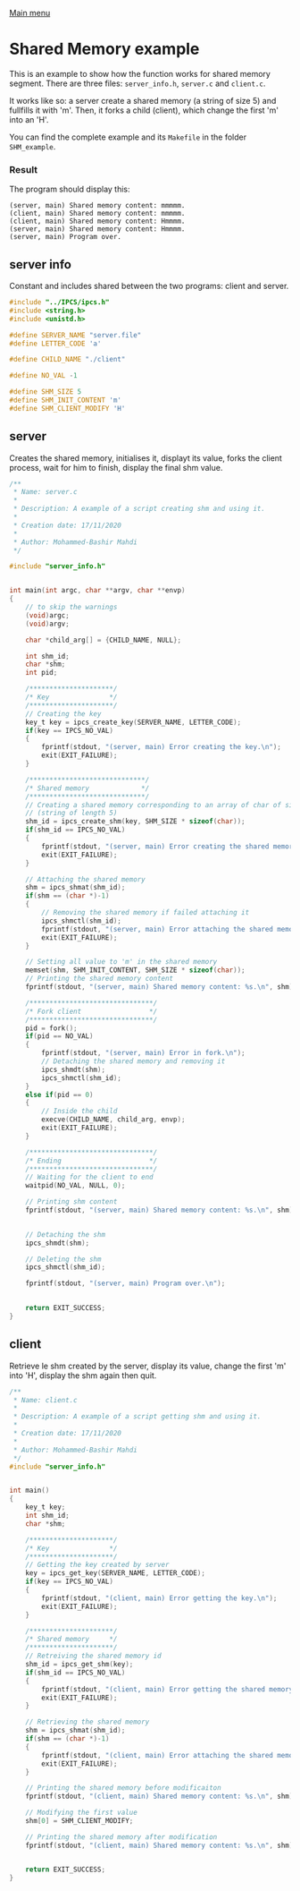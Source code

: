 [Main menu](../../Readme.md)
# **Shared Memory example**

This is an example to show how the function works for shared memory segment. There are three files: `server_info.h`, `server.c` and `client.c`.

It works like so: a server create a shared memory (a string of size 5) and fullfills it with 'm'. Then, it forks a child (client), which change the first 'm' into an 'H'.

You can find the complete example and its `Makefile` in the folder `SHM_example`.

### **Result**
The program should display this:

```
(server, main) Shared memory content: mmmmm.
(client, main) Shared memory content: mmmmm.
(client, main) Shared memory content: Hmmmm.
(server, main) Shared memory content: Hmmmm.
(server, main) Program over.
```

## **server info**

Constant and includes shared between the two programs: client and server.

```C
#include "../IPCS/ipcs.h"
#include <string.h>
#include <unistd.h>

#define SERVER_NAME "server.file"
#define LETTER_CODE 'a'

#define CHILD_NAME "./client"

#define NO_VAL -1

#define SHM_SIZE 5
#define SHM_INIT_CONTENT 'm'
#define SHM_CLIENT_MODIFY 'H'

```

## **server**
Creates the shared memory, initialises it, displayt its value, forks the client process, wait for him to finish, display the final shm value.

```C
/**
 * Name: server.c
 *
 * Description: A example of a script creating shm and using it.
 *
 * Creation date: 17/11/2020
 *
 * Author: Mohammed-Bashir Mahdi
 */

#include "server_info.h"


int main(int argc, char **argv, char **envp)
{
    // to skip the warnings
    (void)argc;
    (void)argv;

    char *child_arg[] = {CHILD_NAME, NULL};

    int shm_id;
    char *shm;
    int pid;

    /*********************/
    /* Key               */
    /*********************/
    // Creating the key
    key_t key = ipcs_create_key(SERVER_NAME, LETTER_CODE);
    if(key == IPCS_NO_VAL)
    {
        fprintf(stdout, "(server, main) Error creating the key.\n");
        exit(EXIT_FAILURE);
    }

    /*****************************/
    /* Shared memory             */
    /*****************************/
    // Creating a shared memory corresponding to an array of char of size 5
    // (string of length 5)
    shm_id = ipcs_create_shm(key, SHM_SIZE * sizeof(char));
    if(shm_id == IPCS_NO_VAL)
    {
        fprintf(stdout, "(server, main) Error creating the shared memory.\n");
        exit(EXIT_FAILURE);
    }

    // Attaching the shared memory
    shm = ipcs_shmat(shm_id);
    if(shm == (char *)-1)
    {
        // Removing the shared memory if failed attaching it
        ipcs_shmctl(shm_id);
        fprintf(stdout, "(server, main) Error attaching the shared memory.\n");
        exit(EXIT_FAILURE);
    }

    // Setting all value to 'm' in the shared memory
    memset(shm, SHM_INIT_CONTENT, SHM_SIZE * sizeof(char));
    // Printing the shared memory content
    fprintf(stdout, "(server, main) Shared memory content: %s.\n", shm);

    /*******************************/
    /* Fork client                 */
    /*******************************/
    pid = fork();
    if(pid == NO_VAL)
    {
        fprintf(stdout, "(server, main) Error in fork.\n");
        // Detaching the shared memory and removing it
        ipcs_shmdt(shm);
        ipcs_shmctl(shm_id);
    }
    else if(pid == 0)
    {
        // Inside the child
        execve(CHILD_NAME, child_arg, envp);
        exit(EXIT_FAILURE);
    }

    /*******************************/
    /* Ending                      */
    /*******************************/
    // Waiting for the client to end
    waitpid(NO_VAL, NULL, 0);

    // Printing shm content
    fprintf(stdout, "(server, main) Shared memory content: %s.\n", shm);

    
    // Detaching the shm
    ipcs_shmdt(shm);

    // Deleting the shm
    ipcs_shmctl(shm_id);

    fprintf(stdout, "(server, main) Program over.\n");
    

    return EXIT_SUCCESS;
}
```

## **client**
Retrieve le shm created by the server, display its value, change the first 'm' into 'H', display the shm again then quit.

```C
/**
 * Name: client.c
 *
 * Description: A example of a script getting shm and using it.
 *
 * Creation date: 17/11/2020
 *
 * Author: Mohammed-Bashir Mahdi
 */
#include "server_info.h"


int main()
{
    key_t key;
    int shm_id;
    char *shm;

    /*********************/
    /* Key               */
    /*********************/
    // Getting the key created by server
    key = ipcs_get_key(SERVER_NAME, LETTER_CODE);
    if(key == IPCS_NO_VAL)
    {
        fprintf(stdout, "(client, main) Error getting the key.\n");
        exit(EXIT_FAILURE);
    }

    /*********************/
    /* Shared memory     */
    /*********************/
    // Retreiving the shared memory id
    shm_id = ipcs_get_shm(key);
    if(shm_id == IPCS_NO_VAL)
    {
        fprintf(stdout, "(client, main) Error getting the shared memory.\n");
        exit(EXIT_FAILURE);
    }

    // Retrieving the shared memory
    shm = ipcs_shmat(shm_id);
    if(shm == (char *)-1)
    {
        fprintf(stdout, "(client, main) Error attaching the shared memory.\n");
        exit(EXIT_FAILURE);
    }

    // Printing the shared memory before modificaiton
    fprintf(stdout, "(client, main) Shared memory content: %s.\n", shm);

    // Modifying the first value
    shm[0] = SHM_CLIENT_MODIFY;

    // Printing the shared memory after modification
    fprintf(stdout, "(client, main) Shared memory content: %s.\n", shm);


    return EXIT_SUCCESS;
}

```
